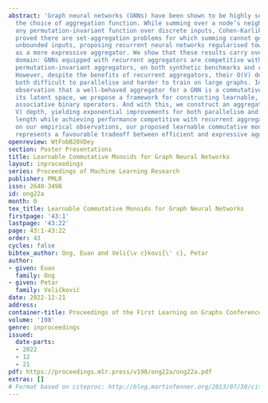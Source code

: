 ```yaml
---
abstract: 'Graph neural networks (GNNs) have been shown to be highly sensitive to
  the choice of aggregation function. While summing over a node’s neighbours can approximate
  any permutation-invariant function over discrete inputs, Cohen-Karlik et al. [2020]
  proved there are set-aggregation problems for which summing cannot generalise to
  unbounded inputs, proposing recurrent neural networks regularised towards permutation-invariance
  as a more expressive aggregator. We show that these results carry over to the graph
  domain: GNNs equipped with recurrent aggregators are competitive with state-of-the-art
  permutation-invariant aggregators, on both synthetic benchmarks and real-world problems.
  However, despite the benefits of recurrent aggregators, their O(V) depth makes them
  both difficult to parallelise and harder to train on large graphs. Inspired by the
  observation that a well-behaved aggregator for a GNN is a commutative monoid over
  its latent space, we propose a framework for constructing learnable, commutative,
  associative binary operators. And with this, we construct an aggregator of O(log
  V) depth, yielding exponential improvements for both parallelism and dependency
  length while achieving performance competitive with recurrent aggregators. Based
  on our empirical observations, our proposed learnable commutative monoid (LCM) aggregator
  represents a favourable tradeoff between efficient and expressive aggregators.'
openreview: WtFobB28VDey
section: Poster Presentations
title: Learnable Commutative Monoids for Graph Neural Networks
layout: inproceedings
series: Proceedings of Machine Learning Research
publisher: PMLR
issn: 2640-3498
id: ong22a
month: 0
tex_title: Learnable Commutative Monoids for Graph Neural Networks
firstpage: '43:1'
lastpage: '43:22'
page: 43:1-43:22
order: 43
cycles: false
bibtex_author: Ong, Euan and Veli{\v c}kovi{\' c}, Petar
author:
- given: Euan
  family: Ong
- given: Petar
  family: Veličković
date: 2022-12-21
address:
container-title: Proceedings of the First Learning on Graphs Conference
volume: '198'
genre: inproceedings
issued:
  date-parts:
  - 2022
  - 12
  - 21
pdf: https://proceedings.mlr.press/v198/ong22a/ong22a.pdf
extras: []
# Format based on citeproc: http://blog.martinfenner.org/2013/07/30/citeproc-yaml-for-bibliographies/
---
```

